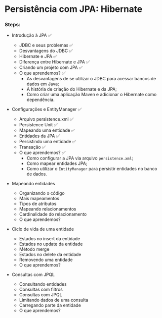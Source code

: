 # Persistência com JPA: Hibernate

### Steps:

- Introdução à JPA ✅
  - JDBC e seus problemas ✅
  - Desvantagens do JDBC ✅
  - Hibernate e JPA ✅
  - Diferença entre Hibernate e JPA ✅
  - Criando um projeto com JPA ✅
  - O que aprendemos? ✅
    - As desvantagens de se utilizar o JDBC para acessar bancos de dados em Java;
    - A história de criação do Hibernate e da JPA;
    - Como criar uma aplicação Maven e adicionar o Hibernate como dependência.

- Configurações e EntityManager ✅
  - Arquivo persistence.xml ✅
  - Persistence Unit ✅
  - Mapeando uma entidade ✅
  - Entidades da JPA ✅
  - Persistindo uma entidade ✅
  - Transação ✅
  - O que aprendemos? ✅
    - Como configurar a JPA via arquivo `persistence.xml`;
    - Como mapear entidades JPA;
    - Como utilizar o `EntityManager` para persistir entidades no banco de dados.

- Mapeando entidades
  - Organizando o código
  - Mais mapeamentos
  - Tipos de atributos
  - Mapeando relacionamentos
  - Cardinalidade do relacionamento
  - O que aprendemos?


- Ciclo de vida de uma entidade
  - Estados no insert da entidade
  - Estados no update da entidade
  - Método merge
  - Estados no delete da entidade
  - Removendo uma entidade
  - O que aprendemos?


- Consultas com JPQL
  - Consultando entidades
  - Consultas com filtros
  - Consultas com JPQL
  - Limitando dados de uma consulta
  - Carregando parte da entidade
  - O que aprendemos?